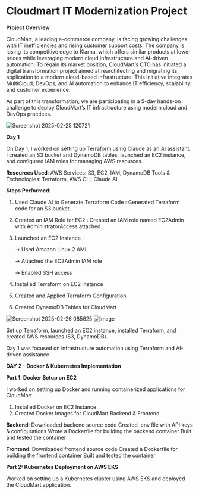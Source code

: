 # Cloudmart IT Modernization Project

**Project Overview**


CloudMart, a leading e-commerce company, is facing growing challenges with IT inefficiencies and rising customer support costs. The company is losing its competitive edge to Klarna, which offers similar products at lower prices while leveraging modern cloud infrastructure and AI-driven automation.
To regain its market position, CloudMart’s CTO has initiated a digital transformation project aimed at rearchitecting and migrating its application to a modern cloud-based infrastructure. This initiative integrates MultiCloud, DevOps, and AI automation to enhance IT efficiency, scalability, and customer experience.

As part of this transformation, we are participating in a 5-day hands-on challenge to deploy CloudMart’s IT infrastructure using modern cloud and DevOps practices. 

![Screenshot 2025-02-25 120721](https://github.com/user-attachments/assets/89070bd3-5617-4377-9591-7ece3b162093)

**Day 1**

On Day 1, I worked on setting up Terraform using Claude as an AI assistant. I created an S3 bucket and DynamoDB tables, launched an EC2 instance, and configured IAM roles for managing AWS resources.

**Resources Used**:
AWS Services: S3, EC2, IAM, DynamoDB
Tools & Technologies: Terraform, AWS CLI, Claude AI

**Steps Performed**:
1. Used Claude AI to Generate Terraform Code : Generated Terraform code for an S3 bucket
2. Created an IAM Role for EC2 : Created an IAM role named EC2Admin with AdministratorAccess attached.
3. Launched an EC2 Instance :

   -> Used Amazon Linux 2 AMI

   -> Attached the EC2Admin IAM role

   -> Enabled SSH access
5. Installed Terraform on EC2 Instance
6. Created and Applied Terraform Configuration
7. Created DynamoDB Tables for CloudMart

![Screenshot 2025-02-26 085625](https://github.com/user-attachments/assets/2bdc78ee-def5-495f-a036-398f6edef58c)
![image](https://github.com/user-attachments/assets/f739d639-9b96-4df7-9ffe-e9b272523e2f)



Set up Terraform, launched an EC2 instance, installed Terraform, and created AWS resources (S3, DynamoDB). 

Day 1 was focused on infrastructure automation using Terraform and AI-driven assistance.


**DAY 2 - Docker & Kubernetes Implementation**

**Part 1: Docker Setup on EC2**

I worked on setting up Docker and running containerized applications for CloudMart.

1. Installed Docker on EC2 Instance
2. Created Docker Images for CloudMart Backend & Frontend

**Backend**:
Downloaded backend source code
Created .env file with API keys & configurations
Wrote a Dockerfile for building the backend container
Built and tested the container

**Frontend**:
Downloaded frontend source code
Created a Dockerfile for building the frontend container
Built and tested the container

**Part 2: Kubernetes Deployment on AWS EKS**

Worked on setting up a Kubernetes cluster using AWS EKS and deployed the CloudMart application.





